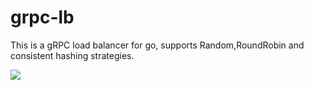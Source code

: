 # grpc-lb
This is a gRPC load balancer for go, supports Random,RoundRobin and consistent hashing strategies.

 ![](https://raw.githubusercontent.com/edwardhey/grpc-lb/master/struct.png "")
